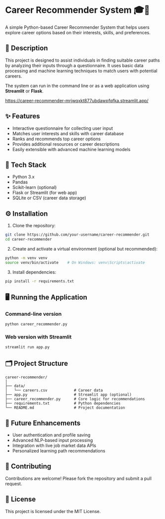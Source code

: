 # Career Recommender System 🎓🚀

A simple Python-based Career Recommender System that helps users explore career options based on their interests, skills, and preferences.

## 📝 Description

This project is designed to assist individuals in finding suitable career paths by analyzing their inputs through a questionnaire. It uses basic data processing and machine learning techniques to match users with potential careers.

The system can run in the command line or as a web application using **Streamlit** or **Flask**.

https://career-recommender-mrjwqxkt877ubdawpfqfka.streamlit.app/

## ✨ Features

* Interactive questionnaire for collecting user input
* Matches user interests and skills with career database
* Ranks and recommends top career options
* Provides additional resources or career descriptions
* Easily extensible with advanced machine learning models

## 🚀 Tech Stack

* Python 3.x
* Pandas
* Scikit-learn (optional)
* Flask or Streamlit (for web app)
* SQLite or CSV (career data storage)

## ⚙️ Installation

1. Clone the repository:

```bash
git clone https://github.com/your-username/career-recommender.git
cd career-recommender
```

2. Create and activate a virtual environment (optional but recommended):

```bash
python -m venv venv
source venv/bin/activate    # On Windows: venv\Scripts\activate
```

3. Install dependencies:

```bash
pip install -r requirements.txt
```

## 🖥️ Running the Application

### Command-line version

```bash
python career_recommender.py
```

### Web version with Streamlit

```bash
streamlit run app.py
```

## 🗂️ Project Structure

```
career-recommender/
│
├── data/
│   └── careers.csv            # Career data
├── app.py                     # Streamlit app (optional)
├── career_recommender.py      # Core logic for recommendations
├── requirements.txt           # Python dependencies
└── README.md                  # Project documentation
```

## 🚧 Future Enhancements

* User authentication and profile saving
* Advanced NLP-based input processing
* Integration with live job market data APIs
* Personalized learning path recommendations

## 🤝 Contributing

Contributions are welcome! Please fork the repository and submit a pull request.

## 📜 License

This project is licensed under the MIT License.


